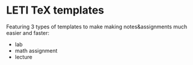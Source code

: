 # LETI TeX templates

Featuring 3 types of templates to make making notes&assignments much easier and faster:
- lab
- math assignment
- lecture



